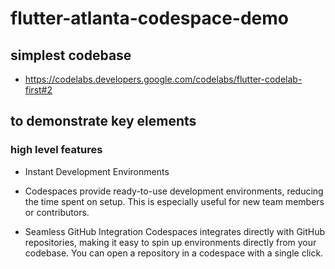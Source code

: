 # flutter-atlanta-codespace-demo

## simplest codebase

* https://codelabs.developers.google.com/codelabs/flutter-codelab-first#2

## to demonstrate key elements

### high level features

* Instant Development Environments
- Codespaces provide ready-to-use development environments, reducing the time spent on setup. This is especially useful for new team members or contributors.

* Seamless GitHub Integration
Codespaces integrates directly with GitHub repositories, making it easy to spin up environments directly from your codebase. You can open a repository in a codespace with a single click.
